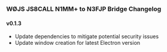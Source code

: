 ### WØJS JS8CALL N1MM+ to N3FJP Bridge Changelog

#### v0.1.3
- Update dependencies to mitigate potential security issues
- Update window creation for latest Electron version
